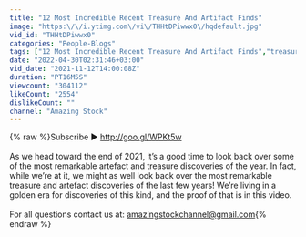 ```yaml
---
title: "12 Most Incredible Recent Treasure And Artifact Finds"
image: "https:\/\/i.ytimg.com\/vi\/THHtDPiwwx0\/hqdefault.jpg"
vid_id: "THHtDPiwwx0"
categories: "People-Blogs"
tags: ["12 Most Incredible Recent Treasure And Artifact Finds","treasure finds","artifacts finds"]
date: "2022-04-30T02:31:46+03:00"
vid_date: "2021-11-12T14:00:08Z"
duration: "PT16M5S"
viewcount: "304112"
likeCount: "2554"
dislikeCount: ""
channel: "Amazing Stock"
---
```

{% raw %}Subscribe ► <a rel="nofollow" target="blank" href="http://goo.gl/WPKt5w">http://goo.gl/WPKt5w</a><br /><br />As we head toward the end of 2021, it’s a good time to look back over some of the most remarkable artefact and treasure discoveries of the year. In fact, while we’re at it, we might as well look back over the most remarkable treasure and artefact discoveries of the last few years! We’re living in a golden era for discoveries of this kind, and the proof of that is in this video. <br /><br />For all questions contact us at: amazingstockchannel@gmail.com{% endraw %}
